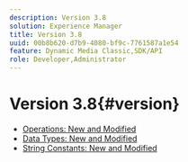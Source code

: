 ```yaml
---
description: Version 3.8
solution: Experience Manager
title: Version 3.8
uuid: 00b8b620-d7b9-4080-bf9c-7761587a1e54
feature: Dynamic Media Classic,SDK/API
role: Developer,Administrator
---
```


# Version 3.8{#version}

* [Operations: New and Modified](r-3-8-operations.md)
* [Data Types: New and Modified](r-3-8-types.md)
* [String Constants: New and Modified](r-3-8-string-constants.md)
